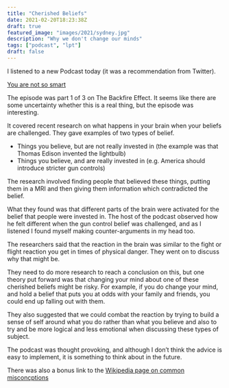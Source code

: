 ```yaml
---
title: "Cherished Beliefs"
date: 2021-02-20T18:23:38Z
draft: true
featured_image: "images/2021/sydney.jpg"
description: "Why we don't change our minds"
tags: ["podcast", "lpt"]
draft: false
---
```


I listened to a new Podcast today (it was a recommendation from Twitter).

[You are not so smart](https://youarenotsosmart.com/podcast/)


The episode was part 1 of 3 on The Backfire Effect. It seems like there are some uncertainty whether this is a real thing, but the episode was interesting.

It covered recent research on what happens in your brain when your beliefs are challenged. They gave examples of two types of belief.
- Things you believe, but are not really invested in (the example was that Thomas Edison invented the lightbulb)
- Things you believe, and are really invested in (e.g. America should introduce stricter gun controls)

The research involved finding people that believed these things, putting them in a MRI and then giving them information which contradicted the belief.

What they found was that different parts of the brain were activated for the belief that people were invested in. The host of the podcast observed how he felt different when the gun control belief was challenged, and as I listened I found myself making counter-arguments in my head too.

The researchers said that the reaction in the brain was similar to the fight or flight reaction you get in times of physical danger. They went on to discuss why that might be.

They need to do more research to reach a conclusion on this, but one theory put forward was that changing your mind about one of these cherished beliefs might be risky. For example, if you do change your mind, and hold a belief that puts you at odds with your family and friends, you could end up falling out with them.

They also suggested that we could combat the reaction by trying to build a sense of self around what you do rather than what you believe and also to try and be more logical and less emotional when discussing these types of subject.

The podcast was thought provoking, and although I don’t think the advice is easy to implement, it is something to think about in the future.

There was also a bonus link to the [Wikipedia page on common misconcptions](https://en.wikipedia.org/wiki/List_of_common_misconceptions)